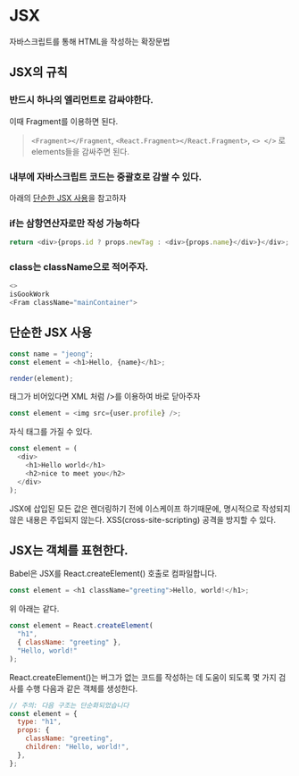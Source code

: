# JSX

자바스크립트를 통해 HTML을 작성하는 확장문법

## JSX의 규칙

### 반드시 하나의 엘리먼트로 감싸야한다.

이때 Fragment를 이용하면 된다.

> `<Fragment></Fragment`, `<React.Fragment></React.Fragment>`, `<> </>` 로 elements들을 감싸주면 된다.

### 내부에 자바스크립트 코드는 중괄호로 감쌀 수 있다.

아래의 [단순한 JSX 사용](#단순한-jsx-사용)을 참고하자

### if는 삼항연산자로만 작성 가능하다

```js
return <div>{props.id ? props.newTag : <div>{props.name}</div>}</div>;
```

### class는 className으로 적어주자.

```js
<>
isGookWork
<Fram className="mainContainer">
```

## 단순한 JSX 사용

```js
const name = "jeong";
const element = <h1>Hello, {name}</h1>;

render(element);
```

태그가 비어있다면 XML 처럼 />를 이용하여 바로 닫아주자

```js
const element = <img src={user.profile} />;
```

자식 태그를 가질 수 있다.

```js
const element = (
  <div>
    <h1>Hello world</h1>
    <h2>nice to meet you</h2>
  </div>
);
```

JSX에 삽입된 모든 값은 렌더링하기 전에 이스케이프 하기때문에,
명시적으로 작성되지 않은 내용은 주입되지 않는다.
XSS(cross-site-scripting) 공격을 방지할 수 있다.

## JSX는 객체를 표현한다.

Babel은 JSX를 React.createElement() 호출로 컴파일합니다.

```js
const element = <h1 className="greeting">Hello, world!</h1>;
```

위 아래는 같다.

```js
const element = React.createElement(
  "h1",
  { className: "greeting" },
  "Hello, world!"
);
```

React.createElement()는 버그가 없는 코드를 작성하는 데 도움이 되도록 몇 가지 검사를 수행
다음과 같은 객체를 생성한다.

```js
// 주의: 다음 구조는 단순화되었습니다
const element = {
  type: "h1",
  props: {
    className: "greeting",
    children: "Hello, world!",
  },
};
```
